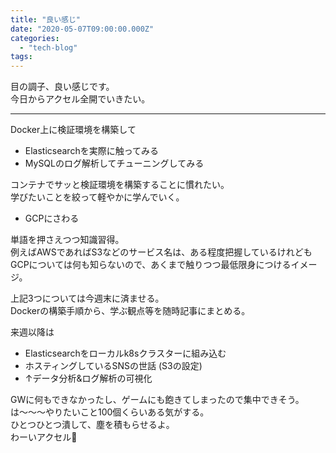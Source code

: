 ```yaml
---
title: "良い感じ"
date: "2020-05-07T09:00:00.000Z"
categories: 
  - "tech-blog"
tags: 
---
```


目の調子、良い感じです。  
今日からアクセル全開でいきたい。

* * *

Docker上に検証環境を構築して

- Elasticsearchを実際に触ってみる
- MySQLのログ解析してチューニングしてみる

コンテナでサッと検証環境を構築することに慣れたい。  
学びたいことを絞って軽やかに学んでいく。

- GCPにさわる

単語を押さえつつ知識習得。  
例えばAWSであればS3などのサービス名は、ある程度把握しているけれども  
GCPについては何も知らないので、あくまで触りつつ最低限身につけるイメージ。

上記3つについては今週末に済ませる。  
Dockerの構築手順から、学ぶ観点等を随時記事にまとめる。

来週以降は

- Elasticsearchをローカルk8sクラスターに組み込む
- ホスティングしているSNSの世話 (S3の設定)
- ↑データ分析&ログ解析の可視化

GWに何もできなかったし、ゲームにも飽きてしまったので集中できそう。  
は〜〜〜やりたいこと100個くらいある気がする。  
ひとつひとつ潰して、塵を積もらせるよ。  
わーいアクセル💪
